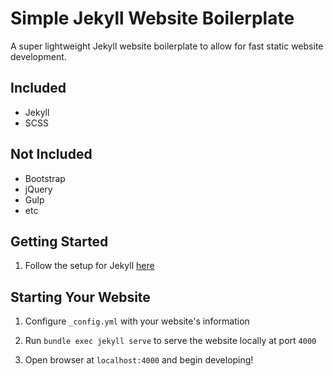 # Simple Jekyll Website Boilerplate

A super lightweight Jekyll website boilerplate to allow for fast static website development.

## Included

* Jekyll
* SCSS

## Not Included

* Bootstrap
* jQuery
* Gulp
* etc

## Getting Started

1. Follow the setup for Jekyll [here](https://jekyllrb.com/docs/quickstart/)

## Starting Your Website

1. Configure `_config.yml` with your website's information

2. Run `bundle exec jekyll serve` to serve the website locally at port `4000`

3. Open browser at `localhost:4000` and begin developing!
